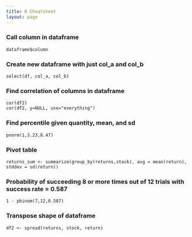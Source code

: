 ```yaml
---
title: R Cheatsheet
layout: page
---
```


### Call column in dataframe

```
dataframe$column
```

### Create new dataframe with just col_a and col_b  
```
select(df, col_a, col_b)
```

### Find correlation of columns in dataframe  
```
cor(df2)
cor(df2, y=NULL, use="everything")
```
### Find percentile given quantity, mean, and sd  
```
pnorm(1,3.23,8.47)
```




### Pivot table
```
returns_sum <- summarize(group_by(returns,stock), avg = mean(return), stddev = sd(return))
```
### Probability of succeeding 8 or more times out of 12 trials with success rate = 0.587  
```
1 - pbinom(7,12,0.587)
```
### Transpose shape of dataframe
```
df2 <- spread(returns, stock, return)
```
